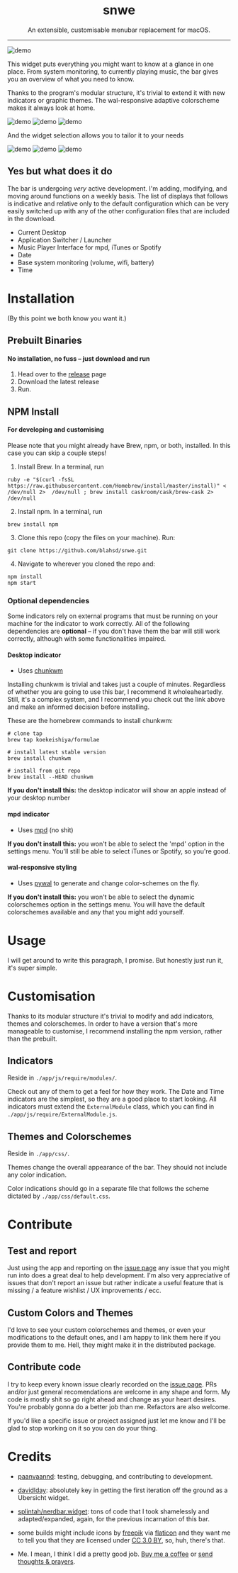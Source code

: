 <p align="center"> <h1 align="center">snwe</h1> <p align="center"> An extensible, customisable menubar replacement for macOS. </p>
 </p>
<hr/>

![demo](./demo/justthebar.png)


This widget puts everything you might want to know at a glance in one place. From system monitoring, to currently playing music, the bar gives you an overview of what you need to know.


Thanks to the program's modular structure, it's trivial to extend it with new indicators or graphic themes. The wal-responsive adaptive colorscheme makes it always look at home.

![demo](./demo/theme1.png)
![demo](./demo/theme4.png)
![demo](./demo/theme2.png)

And the widget selection allows you to tailor it to your needs

![demo](./demo/widg5.png)
![demo](./demo/widg2.png)
![demo](./demo/widg1.png)

## Yes but what does it do
The bar is undergoing *very* active development. I'm adding, modifying, and moving around functions on a weekly basis. The list of displays that follows is indicative and relative only to the default configuration which can be very easily switched up with any of the other configuration files that are included in the download.

* Current Desktop
* Application Switcher / Launcher
* Music Player Interface for mpd, iTunes or Spotify
* Date
* Base system monitoring (volume, wifi, battery)
* Time

# Installation
(By this point we both know you want it.)

## Prebuilt Binaries
#### No installation, no fuss – just download and run

1. Head over to the [release](https://github.com/blahsd/snwe/releases) page
2. Download the latest release
3. Run.

## NPM Install
#### For developing and customising

Please note that you might already have Brew, npm, or both, installed. In this case you can skip a couple steps!

1. Install Brew. In a terminal, run  

```
ruby -e "$(curl -fsSL https://raw.githubusercontent.com/Homebrew/install/master/install)" < /dev/null 2>  /dev/null ; brew install caskroom/cask/brew-cask 2> /dev/null
```

2. Install npm. In a terminal, run

```
brew install npm
```

3. Clone this repo (copy the files on your machine). Run:

```
git clone https://github.com/blahsd/snwe.git
```

4. Navigate to wherever you cloned the repo and:

```
npm install
npm start
```

### Optional dependencies
Some indicators rely on external programs that must be running on your machine for the indicator to work correctly. All of the following dependencies are **optional** – if you don't have them the bar will still work correctly, although with some functionalities impaired.

#### Desktop indicator
* Uses [chunkwm](https://github.com/koekeishiya/chunkwm)

Installing chunkwm is trivial and takes just a couple of minutes. Regardless of whether you are going to use this bar, I recommend it wholeaheartedly. Still, it's a complex system, and I recommend you check out the link above and make an informed decision before installing.

These are the homebrew commands to install chunkwm:

```
# clone tap
brew tap koekeishiya/formulae

# install latest stable version
brew install chunkwm

# install from git repo
brew install --HEAD chunkwm
```

**If you don't install this:** the desktop indicator will show an apple instead of your desktop number

#### mpd indicator
* Uses [mpd](https://github.com/MusicPlayerDaemon/MPD) (no shit)

**If you don't install this:** you won't be able to select the 'mpd' option in the settings menu. You'll still be able to select iTunes or Spotify, so you're good.

#### wal-responsive styling
* Uses [pywal](https://github.com/dylanaraps/pywal) to generate and change color-schemes on the fly.

**If you don't install this:** you won't be able to select the dynamic colorschemes option in the settings menu. You will have the default colorschemes available and any that you might add yourself.

# Usage
I will get around to write this paragraph, I promise. But honestly just run it, it's super simple.

# Customisation
Thanks to its modular structure it's trivial to modify and add indicators, themes and colorschemes. In order to have a version that's more manageable to customise, I recommend installing the npm version, rather than the prebuilt.

## Indicators
Reside in `./app/js/require/modules/`.

Check out any of them to get a feel for how they work. The Date and Time indicators are the simplest, so they are a good place to start looking. All indicators must extend the `ExternalModule` class, which you can find in `./app/js/require/ExternalModule.js`.

## Themes and Colorschemes
Reside in `./app/css/`.

Themes change the overall appearance of the bar. They should not include any color indication.

Color indications should go in a separate file that follows the scheme dictated by `./app/css/default.css`.

# Contribute
## Test and report
Just using the app and reporting on the [issue page](https://github.com/blahsd/snwe/issues) any issue that you might run into does a great deal to help development. I'm also very appreciative of issues that don't report an issue but rather indicate a useful feature that is missing / a feature wishlist / UX improvements / ecc.

## Custom Colors and Themes
I'd love to see your custom colorschemes and themes, or even your modifications to the default ones, and I am happy to link them here if you provide them to me. Hell, they might make it in the distributed package.

## Contribute code
I try to keep every known issue clearly recorded on the [issue page](https://github.com/blahsd/snwe/issues).
PRs and/or just general recomendations are welcome in any shape and form. My code is mostly shit so go right ahead and change as your heart desires. You're probably gonna do a better job than me. Refactors are also welcome.

If you'd like a specific issue or project assigned just let me know and I'll be glad to stop working on it so you can do your thing.

# Credits

* [paanvaannd](https://github.com/paanvaannd): testing, debugging, and contributing to development.

* [davidlday](https://github.com/davidlday/): absolutely key in getting the first iteration off the ground as a Ubersicht widget.

*  [splintah/nerdbar.widget](https://github.com/splintah/nerdbar.widget): tons of code that I took shamelessly and adapted/expanded, again, for the previous incarnation of this bar.

* some builds might include icons by [freepik](http://www.freepik.com) via [flaticon](https://www.flaticon.com/) and they want me to tell you that they are  licensed under [CC 3.0 BY](http://creativecommons.org/licenses/by/3.0/), so, huh, there's that.

* Me. I mean, I think I did a pretty good job. [Buy me a coffee](https://ko-fi.com/V7V3DTSF) or [send thoughts & prayers](https://www.thoughtsandprayersthegame.com).
